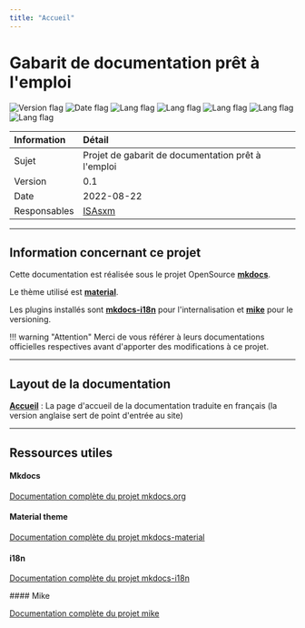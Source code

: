 ```yaml
---
title: "Accueil"
---
```


# Gabarit de documentation prêt à l'emploi  

![Version flag](https://img.shields.io/badge/version-v0.1-green?style=flat) ![Date flag](https://img.shields.io/badge/date-2022%2F08-yellow?style=flat) ![Lang flag](https://img.shields.io/pypi/pyversions/Django?style=flat) ![Lang flag](https://img.shields.io/badge/mkdocs->%3D%201.3.1-8CA1AF?style=flat) ![Lang flag](https://img.shields.io/badge/mkdocs%7Ei18n->%3D%200.0.4-26A69A?style=flat) ![Lang flag](https://img.shields.io/badge/mike->%3D%201.1.2-809CC9?style=flat) ![Lang flag](https://img.shields.io/badge/theme-material-2196F3?style=flat)   

| Information   | Détail                                                                                                             |
| :------------ | :----------------------------------------------------------------------------------------------------------------- |
| Sujet         | Projet de gabarit de documentation prêt à l'emploi                                                                 |
| Version       | 0.1                                                                                                                |
| Date          | 2022-08-22                                                                                                         |
| Responsables  | [ISAsxm](https://github.com/ISAsxm)                                                                                |

---

## Information concernant ce projet

Cette documentation est réalisée sous le projet OpenSource **[mkdocs](https://www.mkdocs.org)**.

Le thème utilisé est **[material](https://github.com/squidfunk/mkdocs-material)**.

Les plugins installés sont **[mkdocs-i18n](https://pypi.org/project/mkdocs-i18n/)** pour l'internalisation et **[mike](https://github.com/jimporter/mike)** pour le versioning.

!!! warning "Attention"
    Merci de vous référer à leurs documentations officielles respectives avant d'apporter des modifications à ce projet.

---

## Layout de la documentation

**[Accueil](index.fr.md)** : La page d'accueil de la documentation traduite en français (la version anglaise sert de point d'entrée au site)

---

## Ressources utiles  

#### Mkdocs

[Documentation complète du projet mkdocs.org](https://www.mkdocs.org)

#### Material theme

[Documentation complète du projet mkdocs-material](https://github.com/squidfunk/mkdocs-material)

#### i18n

[Documentation complète du projet mkdocs-i18n](https://pypi.org/project/mkdocs-i18n/)

#### Mike

[Documentation complète du projet mike](https://github.com/jimporter/mike)
